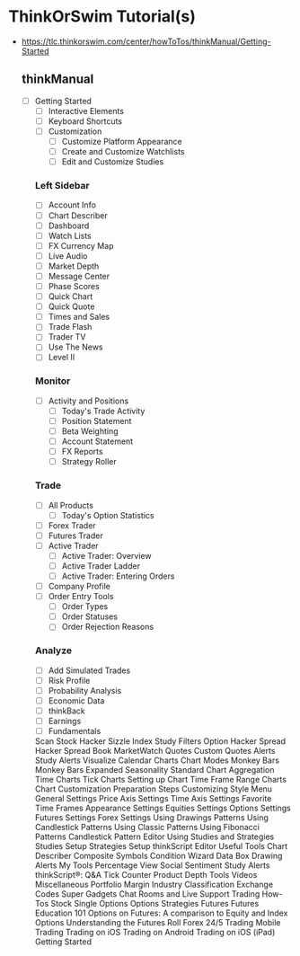 # ThinkOrSwim Tutorial(s)
- https://tlc.thinkorswim.com/center/howToTos/thinkManual/Getting-Started
  
  ## thinkManual
  - [ ] Getting Started
    - [ ] Interactive Elements
    - [ ] Keyboard Shortcuts
    - [ ] Customization
      - [ ] Customize Platform Appearance
      - [ ] Create and Customize Watchlists
      - [ ] Edit and Customize Studies

    ### Left Sidebar
    - [ ] Account Info
    - [ ] Chart Describer
    - [ ] Dashboard
    - [ ] Watch Lists
    - [ ] FX Currency Map
    - [ ] Live Audio
    - [ ] Market Depth
    - [ ] Message Center
    - [ ] Phase Scores
    - [ ] Quick Chart
    - [ ] Quick Quote
    - [ ] Times and Sales
    - [ ] Trade Flash
    - [ ] Trader TV
    - [ ] Use The News
    - [ ] Level II

    ### Monitor
    - [ ] Activity and Positions
        - [ ] Today's Trade Activity
        - [ ] Position Statement
        - [ ] Beta Weighting
      - [ ] Account Statement
      - [ ] FX Reports
      - [ ] Strategy Roller

    ### Trade
      - [ ] All Products
        - [ ] Today's Option Statistics
      - [ ] Forex Trader
      - [ ] Futures Trader
      - [ ] Active Trader
        - [ ] Active Trader: Overview
        - [ ] Active Trader Ladder
        - [ ] Active Trader: Entering Orders
      - [ ] Company Profile
      - [ ] Order Entry Tools
        - [ ] Order Types
        - [ ] Order Statuses
        - [ ] Order Rejection Reasons

    ### Analyze
      - [ ] Add Simulated Trades
      - [ ] Risk Profile
      - [ ] Probability Analysis
      - [ ] Economic Data
      - [ ] thinkBack
      - [ ] Earnings
      - [ ] Fundamentals

    Scan
      Stock Hacker
        Sizzle Index
        Study Filters
      Option Hacker
      Spread Hacker
      Spread Book
    MarketWatch
      Quotes
        Custom Quotes
      Alerts
        Study Alerts
      Visualize
      Calendar
    Charts
      Chart Modes
        Monkey Bars
        Monkey Bars Expanded
        Seasonality
        Standard
      Chart Aggregation
        Time Charts
        Tick Charts
        Setting up Chart Time Frame
        Range Charts
      Chart Customization
        Preparation Steps
        Customizing Style Menu
        General Settings
        Price Axis Settings
        Time Axis Settings
        Favorite Time Frames
        Appearance Settings
        Equities Settings
        Options Settings
        Futures Settings
        Forex Settings
      Using Drawings
      Patterns
        Using Candlestick Patterns
        Using Classic Patterns
        Using Fibonacci Patterns
        Candlestick Pattern Editor
      Using Studies and Strategies
        Studies Setup
        Strategies Setup
        thinkScript Editor
      Useful Tools
        Chart Describer
        Composite Symbols
        Condition Wizard
        Data Box
        Drawing Alerts
        My Tools
        Percentage View
        Social Sentiment
        Study Alerts
        thinkScript®: Q&A
        Tick Counter
        Product Depth
    Tools
      Videos
    Miscellaneous
      Portfolio Margin
      Industry Classification
      Exchange Codes
      Super Gadgets
      Chat Rooms and Live Support
  Trading How-Tos
    Stock
    Single Options
    Options Strategies
    Futures
      Futures Education 101
      Options on Futures: A comparison to Equity and Index Options
      Understanding the Futures Roll
    Forex
    24/5 Trading
  Mobile Trading
    Trading on iOS
    Trading on Android
    Trading on iOS (iPad)
    Getting Started
